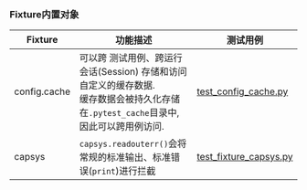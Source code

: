 ### Fixture内置对象  

|Fixture|功能描述|测试用例|
|---|---|---|
|config.cache|可以跨 测试用例、跨运行会话(Session) 存储和访问自定义的缓存数据.<br/>缓存数据会被持久化存储在`.pytest_cache`目录中, 因此可以跨用例访问.|[test_config_cache.py](./fixtures/test_fixture_config_cache.py)|  
|capsys|`capsys.readouterr()`会将常规的标准输出、标准错误(`print`)进行拦截|[test_fixture_capsys.py](./fixtures/test_fixture_capsys.py)|
